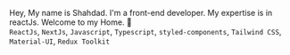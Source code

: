 Hey, My name is Shahdad. I'm a front-end developer. My expertise is in reactJs. Welcome to my Home. 🥂  <br>
`ReactJs`, `NextJs`, `Javascript`, `Typescript`, `styled-components`, `Tailwind CSS`, `Material-UI`, `Redux Toolkit`
